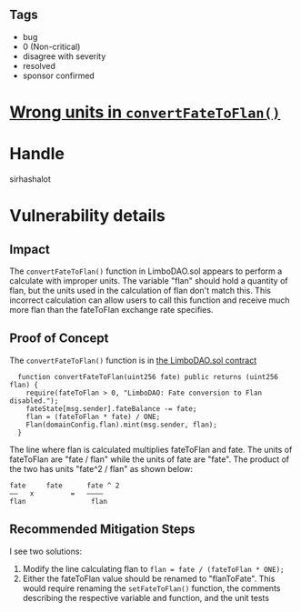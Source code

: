 ## Tags

- bug
- 0 (Non-critical)
- disagree with severity
- resolved
- sponsor confirmed

# [Wrong units in `convertFateToFlan()`](https://github.com/code-423n4/2022-01-behodler-findings/issues/188) 

# Handle

sirhashalot


# Vulnerability details

## Impact

The `convertFateToFlan()` function in LimboDAO.sol appears to perform a calculate with improper units. The variable "flan" should hold a quantity of flan, but the units used in the calculation of flan don't match this. This incorrect calculation can allow users to call this function and receive much more flan than the fateToFlan exchange rate specifies.

## Proof of Concept

The `convertFateToFlan()` function is in [the LimboDAO.sol contract](https://github.com/code-423n4/2022-01-behodler/blob/cedb81273f6daf2ee39ec765eef5ba74f21b2c6e/contracts/DAO/LimboDAO.sol#L239)
```
  function convertFateToFlan(uint256 fate) public returns (uint256 flan) {
    require(fateToFlan > 0, "LimboDAO: Fate conversion to Flan disabled.");
    fateState[msg.sender].fateBalance -= fate;
    flan = (fateToFlan * fate) / ONE;
    Flan(domainConfig.flan).mint(msg.sender, flan);
  }
```

The line where flan is calculated multiplies fateToFlan and fate. The units of fateToFlan are "fate / flan" while the units of fate are "fate". The product of the two has units "fate^2 / flan" as shown below:
```
fate     fate      fate ^ 2
——   x         =   ————
flan                flan
```

## Recommended Mitigation Steps

I see two solutions:
1. Modify the line calculating flan to `flan = fate / (fateToFlan * ONE);`
2. Either the fateToFlan value should be renamed to "flanToFate". This would require renaming the `setFateToFlan()` function, the comments describing the respective variable and function, and the unit tests

